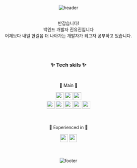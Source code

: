 <div align="center">

![header](https://capsule-render.vercel.app/api?type=waving&color=0:ffaa00,100:00e5ff&height=200&section=header&text=Welcome&desc=Anna-Jin's%20GitHub%20Profile&fontSize=70&fontColor=fff&descAlign=60&descAlignY=70)
 
  
  <br>
  반갑습니다!
  <br>
  백엔드 개발자 진유진입니다
  <br>
  어제보다 내일 한걸음 더 나아가는 개발자가 되고자 공부하고 있습니다.
  <br>
  
  
  <br>
  <br>
  <br>

### ✨ Tech skils ✨
  
  <br>
  
  🌸 Main 🌸
  
  <img src="https://img.shields.io/badge/Java-89A426?style=for-the-badge&logo=java&logoColor=white&color=0169B4" height="25" /> 
  <img src="https://img.shields.io/badge/Spring_Boot-F9FCF3?style=for-the-badge&logo=spring-boot&logoColor=white&color=67AA3C" height="25" />
  <img src="https://img.shields.io/badge/MySQL-7DA205?style=for-the-badge&logo=mysql&logoColor=white&color=D78800" height="25" />
  
  <br>
  
  <img src="https://img.shields.io/badge/HTML5-0A6A05?style=for-the-badge&logo=html5&logoColor=white&color=D84925" height="25" />
  <img src="https://img.shields.io/badge/Bootstrap-FA6C0E?style=for-the-badge&logo=bootstrap&logoColor=white&color=7613EE" height="25" />
  <img src="https://img.shields.io/badge/JavaScript-468010?style=for-the-badge&logo=javascript&logoColor=F7DF1E&color=DB9B26" height="25" /> 
  <img src="https://img.shields.io/badge/jQuery-D17001?style=for-the-badge&logo=jquery&logoColor=white&color=1064A5" height="25" />
  <img src="https://img.shields.io/badge/CSS-BB9F00?&style=for-the-badge&logo=css3&logoColor=white&color=018FD1" height="25" />
  
  <br>
  <br>
  <br>
  
  🌱 Experienced in 🌱
  
  <img src="https://img.shields.io/badge/Python-3776AB?style=for-the-badge&logo=python&logoColor=white&color=3672A7" height="25" />
  <img src="https://img.shields.io/badge/Flask-000000?style=for-the-badge&logo=flask&logoColor=black&color=white" height="25" />

  <br>
  <br>
  <br>
 
 ![footer](https://capsule-render.vercel.app/api?type=waving&color=0:ffaa00,100:00e5ff&height=200&section=footer)
  
  
  
</div>



